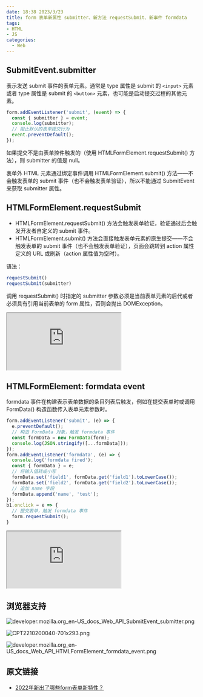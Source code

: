 ```yaml
---
date: 18:38 2023/3/23
title: form 表单新属性 submitter、新方法 requestSubmit、新事件 formdata
tags:
- HTML
- JS
categories:  - Web
---
```

## SubmitEvent.submitter
表示发送 submit 事件的表单元素。通常是 type 属性是 submit 的 `<input>` 元素或者 type 属性是 submit 的 `<button>` 元素，也可能是启动提交过程的其他元素。
```js
form.addEventListener('submit', (event) => {
  const { submitter } = event;
  console.log(submitter);
  // 阻止默认的表单提交行为
  event.preventDefault();
});
```
如果提交不是由表单控件触发的（使用 HTMLFormElement.requestSubmit() 方法），则 submitter 的值是 null。

表单外 HTML 元素通过绑定事件调用 HTMLFormElement.submit() 方法——不会触发表单的 submit 事件（也不会触发表单验证），所以不能通过 SubmitEvent 来获取 submitter 属性。

## HTMLFormElement.requestSubmit
- HTMLFormElement.requestSubmit() 方法会触发表单验证，验证通过后会触发开发者自定义的 submit 事件。
- HTMLFormElement.submit() 方法会直接触发表单元素的原生提交——不会触发表单的 submit 事件（也不会触发表单验证），页面会跳转到 action 属性定义的 URL 或刷新（action 属性值为空时）。

语法：
```js
requestSubmit()
requestSubmit(submitter)
```
调用 requestSubmit() 时指定的 submitter 参数必须是当前表单元素的后代或者必须具有引用当前表单的 form 属性，否则会抛出 DOMException。

<iframe src="https://code.juejin.cn/pen/7156249675828297741"></iframe>

## HTMLFormElement: formdata event
formdata 事件在构建表示表单数据的条目列表后触发，例如在提交表单时或调用 FormData() 构造函数传入表单元素参数时。
```js
form.addEventListener('submit', (e) => {
  e.preventDefault();
  // 构造 FormData 对象，触发 formdata 事件
  const formData = new FormData(form);
  console.log(JSON.stringify([...formData]));
});
form.addEventListener('formdata', (e) => {
  console.log('formdata fired');
  const { formData } = e;
  // 将输入值转成小写
  formData.set('field1', formData.get('field1').toLowerCase());
  formData.set('field2', formData.get('field2').toLowerCase());
  // 追加 name 字段
  formData.append('name', 'test');
});
b1.onclick = e => {
  // 提交表单，触发 formdata 事件
  form.requestSubmit();
}
```
<iframe src="https://code.juejin.cn/pen/7156259844729602079"></iframe>

## 浏览器支持
![developer.mozilla.org_en-US_docs_Web_API_SubmitEvent_submitter.png](https://p3-juejin.byteimg.com/tos-cn-i-k3u1fbpfcp/2eba04f384414afda53488c4d8571128~tplv-k3u1fbpfcp-watermark.image?)

![CPT2210200040-701x293.png](https://p1-juejin.byteimg.com/tos-cn-i-k3u1fbpfcp/b65a1cb945ae41188d572097fbb06e76~tplv-k3u1fbpfcp-watermark.image?)

![developer.mozilla.org_en-US_docs_Web_API_HTMLFormElement_formdata_event.png](https://p9-juejin.byteimg.com/tos-cn-i-k3u1fbpfcp/5cfb68db58cf4f65a19b2bc588eaa95d~tplv-k3u1fbpfcp-watermark.image?)

## 原文链接
- [2022年新出了哪些form表单新特性？](https://www.zhangxinxu.com/wordpress/2022/10/2022-new-form-property/)
